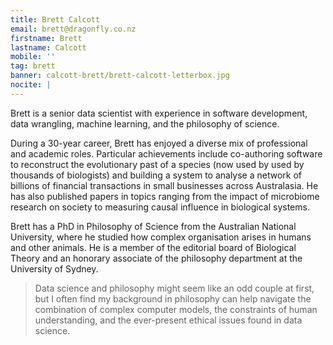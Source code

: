 ```yaml
---
title: Brett Calcott
email: brett@dragonfly.co.nz
firstname: Brett
lastname: Calcott
mobile: ''
tag: brett
banner: calcott-brett/brett-calcott-letterbox.jpg
nocite: |
---
```

Brett is a senior data scientist with experience in software development, data wrangling, machine learning, and the philosophy of science.
<!--more-->

During a 30-year career, Brett has enjoyed a diverse mix of professional and academic roles. Particular achievements include co-authoring software to reconstruct the evolutionary past of a species (now used by used by thousands of biologists) and building a system to analyse a network of billions of financial transactions in small businesses across Australasia. He has also published papers in topics ranging from the impact of microbiome research on society to measuring causal influence in biological systems.

Brett has a PhD in Philosophy of Science from the Australian National University, where he studied how complex organisation arises in humans and other animals. He is a member of the editorial board of Biological Theory and an honorary associate of the philosophy department at the University of Sydney.

> Data science and philosophy might seem like an odd couple at first, but I often find my background in philosophy can help navigate the combination of complex computer models, the constraints of human understanding, and the ever-present ethical issues found in data science.
